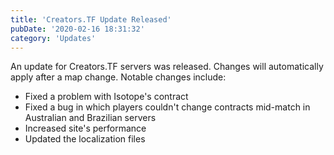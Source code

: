 ```yaml
---
title: 'Creators.TF Update Released'
pubDate: '2020-02-16 18:31:32'
category: 'Updates'
---
```


<p>An update for Creators.TF servers was released. Changes will automatically apply after a map change. Notable changes include:</p>
<ul>
  <li>Fixed a problem with Isotope's contract</li>
  <li>Fixed a bug in which players couldn't change contracts mid-match in Australian and Brazilian servers</li>
  <li>Increased site's performance</li>
  <li>Updated the localization files</li>
</ul>
